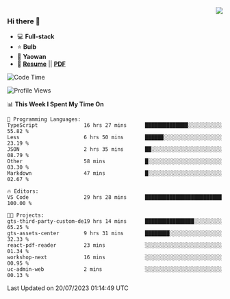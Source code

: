 <img align="right" src="https://github-readme-stats.vercel.app/api?username=LolipopJ&show_icons=true&count_private=true&hide_title=true&include_all_commits=true&theme=vue">

### Hi there 👋

- :computer: **Full-stack**
- :star: **Bulb**
- :pill: **Yaowan**
- :milky_way: [**Resume**](https://lolipopj.github.io/resume/) || [**PDF**](https://cdn.jsdelivr.net/gh/lolipopj/resume/export/resume-en.pdf)

<!--START_SECTION:waka-->
![Code Time](http://img.shields.io/badge/Code%20Time-1%2C490%20hrs%2055%20mins-blue)

![Profile Views](http://img.shields.io/badge/Profile%20Views-2-blue)

📊 **This Week I Spent My Time On** 

```text
💬 Programming Languages: 
TypeScript               16 hrs 27 mins      ██████████████░░░░░░░░░░░   55.82 % 
Less                     6 hrs 50 mins       ██████░░░░░░░░░░░░░░░░░░░   23.19 % 
JSON                     2 hrs 35 mins       ██░░░░░░░░░░░░░░░░░░░░░░░   08.79 % 
Other                    58 mins             █░░░░░░░░░░░░░░░░░░░░░░░░   03.30 % 
Markdown                 47 mins             █░░░░░░░░░░░░░░░░░░░░░░░░   02.67 % 

🔥 Editors: 
VS Code                  29 hrs 28 mins      █████████████████████████   100.00 % 

🐱‍💻 Projects: 
gts-third-party-custom-de19 hrs 14 mins      ████████████████░░░░░░░░░   65.25 % 
gts-assets-center        9 hrs 31 mins       ████████░░░░░░░░░░░░░░░░░   32.33 % 
react-pdf-reader         23 mins             ░░░░░░░░░░░░░░░░░░░░░░░░░   01.34 % 
workshop-next            16 mins             ░░░░░░░░░░░░░░░░░░░░░░░░░   00.95 % 
uc-admin-web             2 mins              ░░░░░░░░░░░░░░░░░░░░░░░░░   00.13 % 
```


 Last Updated on 20/07/2023 01:14:49 UTC
<!--END_SECTION:waka-->
